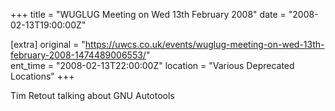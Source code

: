 +++
title = "WUGLUG Meeting on Wed 13th February 2008"
date = "2008-02-13T19:00:00Z"

[extra]
original = "https://uwcs.co.uk/events/wuglug-meeting-on-wed-13th-february-2008-1474489006553/"    
ent_time = "2008-02-13T22:00:00Z"
location = "Various Deprecated Locations"
+++

Tim Retout talking about GNU Autotools

